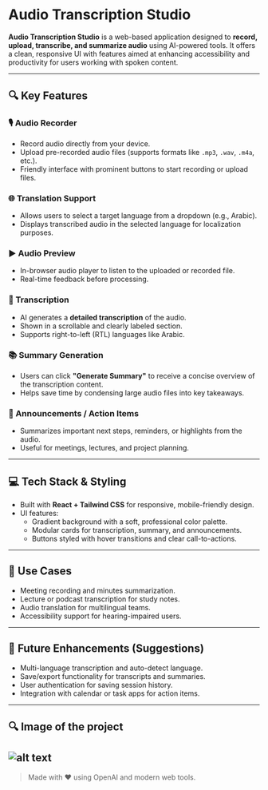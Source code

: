 # Audio Transcription Studio

**Audio Transcription Studio** is a web-based application designed to **record, upload, transcribe, and summarize audio** using AI-powered tools. It offers a clean, responsive UI with features aimed at enhancing accessibility and productivity for users working with spoken content.

---

## 🔍 Key Features

### 🎙️ Audio Recorder
- Record audio directly from your device.
- Upload pre-recorded audio files (supports formats like `.mp3`, `.wav`, `.m4a`, etc.).
- Friendly interface with prominent buttons to start recording or upload files.

### 🌐 Translation Support
- Allows users to select a target language from a dropdown (e.g., Arabic).
- Displays transcribed audio in the selected language for localization purposes.

### ▶️ Audio Preview
- In-browser audio player to listen to the uploaded or recorded file.
- Real-time feedback before processing.

### 📝 Transcription
- AI generates a **detailed transcription** of the audio.
- Shown in a scrollable and clearly labeled section.
- Supports right-to-left (RTL) languages like Arabic.

### 📚 Summary Generation
- Users can click **"Generate Summary"** to receive a concise overview of the transcription content.
- Helps save time by condensing large audio files into key takeaways.

### 📢 Announcements / Action Items
- Summarizes important next steps, reminders, or highlights from the audio.
- Useful for meetings, lectures, and project planning.

---

## 💻 Tech Stack & Styling

- Built with **React + Tailwind CSS** for responsive, mobile-friendly design.
- UI features:
  - Gradient background with a soft, professional color palette.
  - Modular cards for transcription, summary, and announcements.
  - Buttons styled with hover transitions and clear call-to-actions.

---

## 📌 Use Cases

- Meeting recording and minutes summarization.
- Lecture or podcast transcription for study notes.
- Audio translation for multilingual teams.
- Accessibility support for hearing-impaired users.

---

## 🚀 Future Enhancements (Suggestions)
- Multi-language transcription and auto-detect language.
- Save/export functionality for transcripts and summaries.
- User authentication for saving session history.
- Integration with calendar or task apps for action items.


---
## 🔍 Image of the project
![alt text](image.png)
---

> Made with ❤️ using OpenAI and modern web tools.
